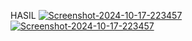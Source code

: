 HASIL
<a href="https://ibb.co.com/sHFV118"><img src="https://i.ibb.co.com/dgQ5pp8/Screenshot-2024-10-17-223457.png" alt="Screenshot-2024-10-17-223457" border="0"></a>
<a href="https://imgbb.com/"><img src="https://i.ibb.co.com/sp4HDJv/Screenshot-2024-10-17-223457.png" alt="Screenshot-2024-10-17-223457" border="0" /></a>
